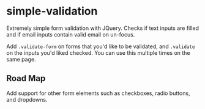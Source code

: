 simple-validation
=================

Extremely simple form validation with JQuery. Checks if text inputs are filled and if email inputs contain valid email on un-focus. 


Add `.validate-form` on forms that you'd like to be validated, and `.validate` on the inputs you'd liked checked. You can use this multiple times on the same page.


## Road Map

Add support for other form elements such as checkboxes, radio buttons, and dropdowns.
